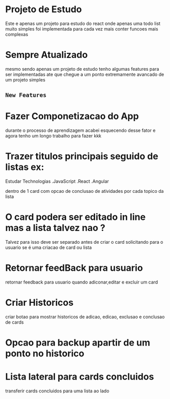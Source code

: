 # Projeto de Estudo
Este e apenas um projeto para estudo do react
onde apenas uma todo list muito simples foi implementada
para cada vez mais conter funcoes mais complexas
# Sempre Atualizado
mesmo sendo apenas um projeto de estudo tenho algumas features para ser
implementadas ate que chegue a um ponto extremamente avancado de um
projeto simples

## `New Features`

# Fazer Componetizacao do App
durante o processo de aprendizagem acabei esquecendo desse fator
e agora tenho um longo trabalho para fazer kkk
# Trazer titulos principais seguido de listas ex:
Estudar Technologias
.JavaScript
.React
.Angular

dentro de 1 card com opcao de conclusao de atividades por cada topico da lista

# O card podera ser editado in line mas a lista talvez nao ?
Talvez para isso deve ser separado antes de criar o card
solicitando para o usuario se é uma criacao de card ou lista

# Retornar feedBack para usuario
retornar feedback para usuario quando adiconar,editar e excluir um card

# Criar Historicos
criar botao para mostrar historicos de adicao, edicao,
exclusao e conclusao de cards

# Opcao para backup apartir de um ponto no historico

# Lista lateral para cards concluidos
transferir cards concluidos para uma lista ao lado
